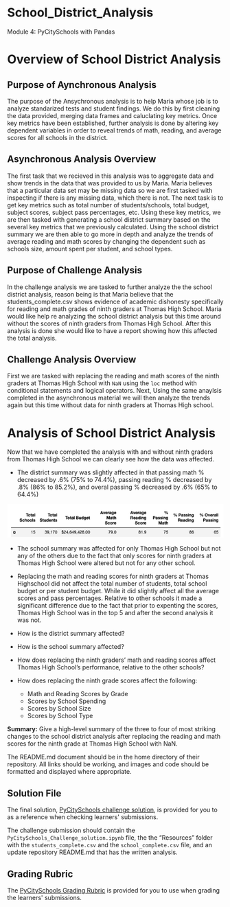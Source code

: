 # School_District_Analysis
Module 4: PyCitySchools with Pandas

# Overview of School District Analysis

## Purpose of Aynchronous Analysis
The purpose of the Ansychronous analysis is to help Maria whose job is to analyze standarized tests and student findings. We do this by first cleaning the data provided, merging data frames and caluclating key metrics. Once key metrics have been established, further analysis is done by altering key dependent variables in order to reveal trends of math, reading, and average scores for all schools in the district.

## Asynchronous Analysis Overview
The first task that we recieved in this analysis was to aggregate data and show trends in the data that was provided to us by Maria. Maria believes that a particular data set may be missing data so we are first tasked with inspecting if there is any missing data, which there is not. The next task is to get key metrics such as total number of students/schools, total budget, subject scores, subject pass percentages, etc. Using these key metrics, we are then tasked with generating a school district summary based on the several key metrics that we previously calculated. Using the school district summary we are then able to go more in depth and analyze the trends of average reading and math scores by changing the dependent such as schools size, amount spent per student, and school types.

## Purpose of Challenge Analysis
In the challenge analysis we are tasked to further analyze the the school district analysis, reason being is that Maria believe that the students_complete.csv shows evidence of academic dishonesty specifically for reading and math grades of ninth graders at Thomas High School. Maria would like help re analyzing the school district analysis but this time around without the scores of ninth graders from Thomas High School. After this analysis is done she would like to have a report showing how this affected the total analysis. 

## Challenge Analysis Overview

First we are tasked with replacing the reading and math scores of the ninth graders at Thomas High School with `NaN` using the `loc` method with conditional statements and logical operators. Next, Using the same anaylsis completed in the asynchronous material we will then analyze the trends again but this time without data for ninth graders at Thomas High school.


# Analysis of School District Analysis
 
Now that we have completed the analysis with and without ninth graders from Thomas High School we can clearly see how the data was affected. 

- The district summary was slightly affected in that passing math % decreased by .6% (75% to 74.4%), passing reading % decreased by .8% (86% to 85.2%), and overal passing % decreased by .6% (65% to 64.4%)

![](Resources/District_Summary/1st_analysis.png) 


- The school summary was affected for only Thomas High School but not any of the others due to the fact that only scores for ninth graders at Thomas High School were altered but not for any other school.

- Replacing the math and reading scores for ninth graders at Thomas Highschool did not affect the total number of students, total school budget or per student budget. While it did slightly affect all the average scores and pass percentages. Relative to other schools it made a significant difference due to the fact that prior to expenting the scores, Thomas High School was in the top 5 and after the second analysis it was not.

* How is the district summary affected?
* How is the school summary affected?
* How does replacing the ninth graders’ math and reading scores affect Thomas High School’s performance, relative to the other schools?
* How does replacing the ninth grade scores affect the following:

  * Math and Reading Scores by Grade
  * Scores by School Spending
  * Scores by School Size
  * Scores by School Type

**Summary:** Give a high-level summary of the three to four of most striking changes to the school district analysis after replacing the reading and math scores for the ninth grade at Thomas High School with NaN.

The README.md document should be in the home directory of their repository. All links should be working, and images and code should be formatted and displayed where appropriate.

## Solution File

The final solution, [PyCitySchools challenge solution](PyCitySchools_Challenge_solution.ipynb), is provided for you to as a reference when checking learners' submissions.

The challenge submission should contain the `PyCitySchools_Challenge_solution.ipynb` file, the the “Resources” folder with the `students_complete.csv` and the `school_complete.csv` file, and an update repository README.md that has the written analysis.

## Grading Rubric

The [PyCitySchools Grading Rubric](../Resources/PyCitySchools_Grading_Rubric.pdf) is provided for you to use when grading the learners' submissions.


